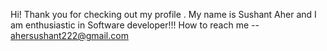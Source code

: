 Hi! Thank you for checking out my profile .
My name is Sushant Aher and I am enthusiastic in Software developer!!!
How to reach me -- ahersushant222@gmail.com
<!---
SushantAher02/SushantAher02 is a ✨ special ✨ repository because its `README.md` (this file) appears on your GitHub profile.
You can click the Preview link to take a look at your changes.
--->
